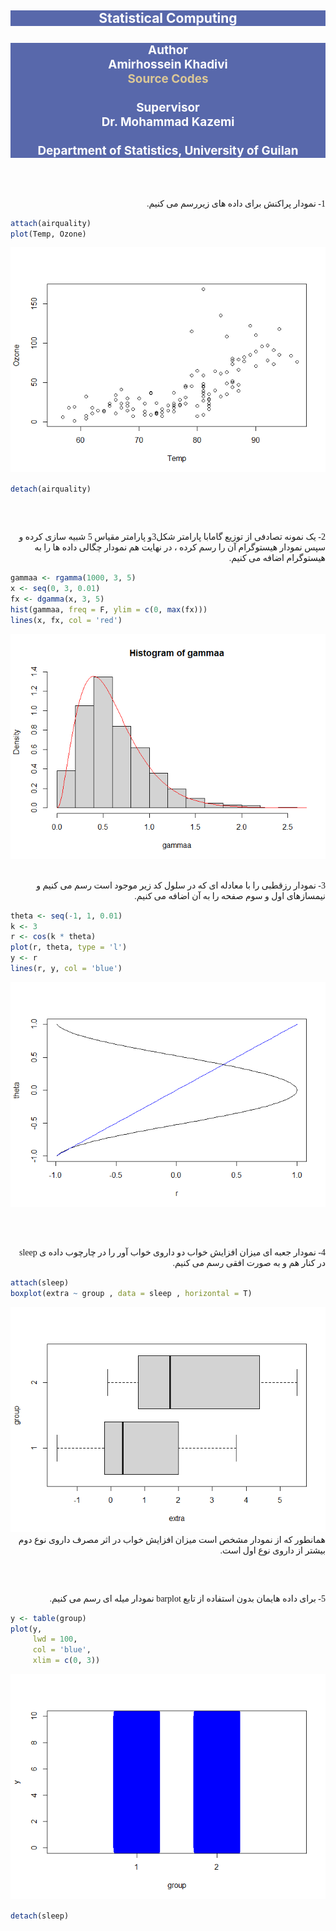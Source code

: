 
<html>

<style>
p   {align-text: center; font-family: "XB Niloofar"}
</style>

<body>

</body>

</html>

<html>

<body>

<style>
h2    {background-color:#001A80A6 ; text-align: center ; color:white}
h3    {background-color:#001A80A6 ; text-align: center ; color : white ; font-size:135%}
p     {direction: rtl; font-family: "XB Niloofar"}
</style>

<h2 style={font-family: "XB Niloofar">
Statistical Computing
</h2>

<style>
a:link {
  color: #dcc896;
  background-color: transparent;
  text-decoration: none;
}

a:visited {
  color: #dcc896;
  background-color: transparent;
  text-decoration: none;
}

a:hover {
  color:black ;
  background-color: transparent;
  text-decoration: underline;
}

a:active {
  color: #dcc896;
  background-color: transparent;
  text-decoration: underline;
}
</style>

<h3 style={font-family: "XB Niloofar">
Author <br>
Amirhossein Khadivi <br>
<a href='https://github.com/amirhossein-khadivi/SC/tree/master/1'title='GitHub'>Source Codes</a>
<br><br>
Supervisor <br>
Dr. Mohammad Kazemi <br> <br>
Department of Statistics, University of Guilan
<br>
</h3>

<p>

<br> <br>

1- نمودار پراکنش برای داده های زیررسم می کنیم.

``` r
attach(airquality)
plot(Temp, Ozone)
```

![](SC3_files/figure-gfm/unnamed-chunk-1-1.png)<!-- -->

``` r
detach(airquality)
```

<br> <br>

2- یک نمونه تصادفی از توزیع گامابا پارامتر شکل3و پارامتر مقیاس 5 شبیه
سازی کرده و سپس نمودار هیستوگرام آن را رسم کرده ، در نهایت هم نمودار
چگالی داده ها را به هیستوگرام اضافه می کنیم.

``` r
gammaa <- rgamma(1000, 3, 5)
x <- seq(0, 3, 0.01)
fx <- dgamma(x, 3, 5)
hist(gammaa, freq = F, ylim = c(0, max(fx)))
lines(x, fx, col = 'red')
```

![](SC3_files/figure-gfm/unnamed-chunk-2-1.png)<!-- --> <br> <br>

3- نمودار رزقطبی را با معادله ای که در سلول کد زیر موجود است رسم می کنیم
و نیمسازهای اول و سوم صفحه را به آن اضافه می کنیم.

``` r
theta <- seq(-1, 1, 0.01)
k <- 3
r <- cos(k * theta)
plot(r, theta, type = 'l')
y <- r
lines(r, y, col = 'blue')
```

![](SC3_files/figure-gfm/unnamed-chunk-3-1.png)<!-- -->

<br> <br>

4- نمودار جعبه ای میزان افزایش خواب دو داروی خواب آور را در چارچوب داده
ی sleep در کنار هم و به صورت افقی رسم می کنیم.

``` r
attach(sleep)
boxplot(extra ~ group , data = sleep , horizontal = T)
```

![](SC3_files/figure-gfm/unnamed-chunk-4-1.png)<!-- --> <br> همانطور که
از نمودار مشخص است میزان افزایش خواب در اثر مصرف داروی نوع دوم بیشتر از
داروی نوع اول است.

<br> <br>

5- برای داده هایمان بدون استفاده از تابع barplot نمودار میله ای رسم می
کنیم.

``` r
y <- table(group)
plot(y,
     lwd = 100,
     col = 'blue',
     xlim = c(0, 3))
```

![](SC3_files/figure-gfm/unnamed-chunk-5-1.png)<!-- -->

``` r
detach(sleep)
```

<br> <br>

</p>

</body>

</html>
